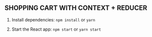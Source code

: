 ## SHOPPING CART WITH CONTEXT + REDUCER

1. Install dependencies: `npm install` or `yarn`

2. Start the React app: `npm start` or `yarn start`
